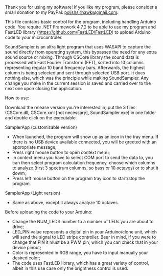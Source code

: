 Thank you for using my software! If you like my program, please consider a small donation to my PayPal: polishsirhawk@gmail.com.

This file contains basic control for the program, including handling Arduino code. You require .NET Framework 4.7.2 to be able to use my program
and FastLED library (https://github.com/FastLED/FastLED) to upload Arduino code to your microcontroler.

SoundSampler is an ultra light program that uses WASAPI to capture the sound directly from operating system, this bypasses the need for any 
extra sound source or mixing. Through CSCore library the sound data is processed with Fast Fourier Transform (FFT), sorted into 10 columns 
representing regular 10 band frequency bars. Afterwards, the highest column is being selected and sent through selected USB port. It does 
nothing else, which was the principle while making SoundSampler. Any change you make in the current session is saved and carried over to the next one upon closing the application.

How to use:

Download the release version you're interested in, put the 3 files (CSCore.dll, CSCore.xml [not necessary], SoundSampler.exe) in one folder and double click on the executable.

SamplerApp (customizable version)
- When launched, the program will show up as an icon in the tray menu. If there is no USB device available connected, you will be greeted with an appropriate message;
- Press right mouse button to open context menu;
- In context menu you have to select COM port to send the data to, you can then select program calculation frequency, choose which columns to analyze (first 3 spectrum columns, so bass or 10 octaves) or to shut it dowm;
- Press left mouse button on the program tray icon to start/stop the program.

SamplerApp (Light version)
- Same as above, except it always analyze 10 octaves.

Before uploading the code to your Arduino:
- Change the NUM_LEDS number to a number of LEDs you are about to drive;
- LED_PIN value represents a digital pin in your Arduino/clone unit, which will send the signal to LED stripe controller. Bear in mind,
if you were to change that PIN it must be a PWM pin, which you can check that in your device pinout;
- Color is represented in RGB range, you have to input manually your desired color;
- The code uses FastLED library, which has a great variety of control, albeit in this use case only the brightness control is used.

